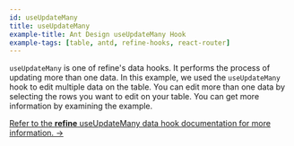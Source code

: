 ```yaml
---
id: useUpdateMany
title: useUpdateMany
example-title: Ant Design useUpdateMany Hook
example-tags: [table, antd, refine-hooks, react-router]
---
```


`useUpdateMany` is one of refine's data hooks. It performs the process of updating more than one data. In this example, we used the `useUpdateMany` hook to edit multiple data on the table. You can edit more than one data by selecting the rows you want to edit on your table. You can get more information by examining the example.

[Refer to the **refine** useUpdateMany data hook documentation for more information. →](/docs/3.xx.xx/api-reference/core/hooks/data/useUpdateMany/)

<CodeSandboxExample path="table-antd-use-update-many" />
